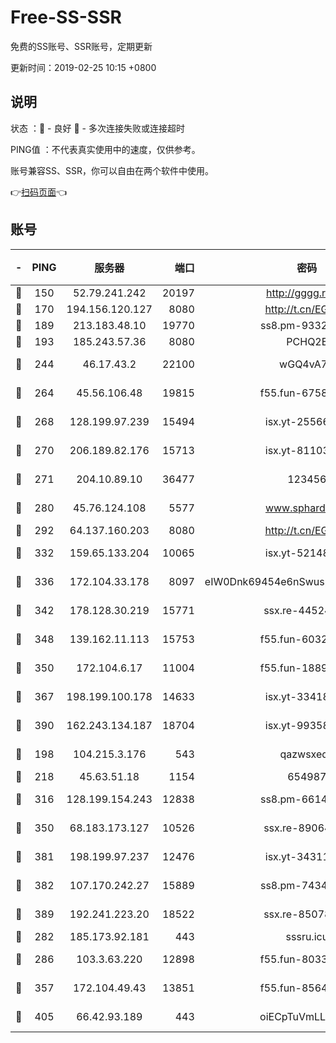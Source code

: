 # Free-SS-SSR

免费的SS账号、SSR账号，定期更新

更新时间：2019-02-25 10:15 +0800

## 说明

状态     ：🙂 - 良好 🙁 - 多次连接失败或连接超时

PING值   ：不代表真实使用中的速度，仅供参考。

账号兼容SS、SSR，你可以自由在两个软件中使用。

👉[扫码页面](https://liesauer.github.io/free-ss-ssr.github.io/)👈

## 账号

|-|PING|服务器|端口|密码|加密方式|区域|
|:----:|:----:|:-----:|-----:|:----:|:----:|:----:|
|🙂|150|52.79.241.242|20197|http://gggg.rocks|chacha20|KR|
|🙂|170|194.156.120.127|8080|http://t.cn/EGJIyrl|rc4-md5|RU|
|🙂|189|213.183.48.10|19770|ss8.pm-93323963|rc4-md5|RU|
|🙂|193|185.243.57.36|8080|PCHQ2E|rc4-md5|US|
|🙂|244|46.17.43.2|22100|wGQ4vA7D|aes-256-gcm|RU|
|🙂|264|45.56.106.48|19815|f55.fun-67580626|aes-256-cfb|US|
|🙂|268|128.199.97.239|15494|isx.yt-25566417|aes-256-cfb|SG|
|🙂|270|206.189.82.176|15713|isx.yt-81103224|aes-256-cfb|SG|
|🙂|271|204.10.89.10|36477|123456|aes-256-cfb|US|
|🙂|280|45.76.124.108|5577|www.sphard.com|aes-256-cfb|AU|
|🙂|292|64.137.160.203|8080|http://t.cn/EGJIyrl|rc4-md5|CA|
|🙂|332|159.65.133.204|10065|isx.yt-52148162|aes-256-cfb|SG|
|🙂|336|172.104.33.178|8097|eIW0Dnk69454e6nSwuspv9DmS201tQ0D|aes-256-cfb|SG|
|🙂|342|178.128.30.219|15771|ssx.re-44524378|aes-256-cfb|SG|
|🙂|348|139.162.11.113|15753|f55.fun-60326778|aes-256-cfb|SG|
|🙂|350|172.104.6.17|11004|f55.fun-18893031|aes-256-cfb|US|
|🙂|367|198.199.100.178|14633|isx.yt-33418076|aes-256-cfb|US|
|🙂|390|162.243.134.187|18704|isx.yt-99358628|aes-256-cfb|US|
|🙂|198|104.215.3.176|543|qazwsxedc|aes-256-gcm|JP|
|🙂|218|45.63.51.18|1154|654987|chacha20|US|
|🙂|316|128.199.154.243|12838|ss8.pm-66149074|aes-256-cfb|SG|
|🙂|350|68.183.173.127|10526|ssx.re-89064823|aes-256-cfb|US|
|🙂|381|198.199.97.237|12476|isx.yt-34311364|aes-256-cfb|US|
|🙂|382|107.170.242.27|15889|ss8.pm-74341344|aes-256-cfb|US|
|🙂|389|192.241.223.20|18522|ssx.re-85078137|aes-256-cfb|US|
|🙁|282|185.173.92.181|443|sssru.icu|rc4-md5|RU|
|🙁|286|103.3.63.220|12898|f55.fun-80336552|aes-256-cfb|SG|
|🙁|357|172.104.49.43|13851|f55.fun-85640290|aes-256-cfb|SG|
|🙁|405|66.42.93.189|443|oiECpTuVmLLxk4Ts|aes-256-cfb|US|
